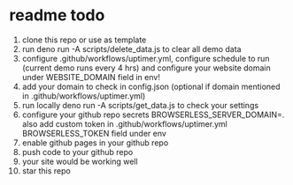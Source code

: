 # readme todo

1. clone this repo or use as template
2. run deno run -A scripts/delete_data.js to clear all demo data
3. configure .github/workflows/uptimer.yml, configure schedule to run (current
   demo runs every 4 hrs) and configure your website domain under WEBSITE_DOMAIN
   field in env!
4. add your domain to check in config.json (optional if domain mentioned in
   .github/workflows/uptimer.yml)
5. run locally deno run -A scripts/get_data.js to check your settings
6. configure your github repo secrets
   BROWSERLESS_SERVER_DOMAIN=<domain for your browerless host>. also add custom
   token in .github/workflows/uptimer.yml BROWSERLESS_TOKEN field under env
7. enable github pages in your github repo
8. push code to your github repo
9. your site would be working well
10. star this repo
